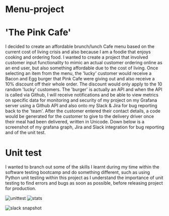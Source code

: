 # Menu-project
# 'The Pink Cafe'

I decided to create an affordable brunch/lunch Cafe menu based on the current cost of living crisis and also because I am a foodie that enjoys cooking and ordering food. I wanted to create a project that involved customer input functionality to mimic an actual customer ordering online as an end user, but also something affordable due to the cost of living. Once selecting an item from the menu, the 'lucky' customer would receive a Bacon and Egg burger that Pink Cafe were giving out and also receive a 10% discount off their whole order. The discount would only apply to the 10 random 'lucky' customers. The 'burger' is actually an API and when the API is called via Github, I will receive notifications and be able to view metrics on specific data for monitoring and security of my project on my Grafana server using a Github API and also onto my Slack & Jira for bug reporting back to the 'team'. After the customer entered their contact details, a code would be generated for the customer to give to the delivery driver once their meal had been delivered, written in Unicode. Down below is a screenshot of my grafana graph, Jira and Slack integration for bug reporting and of the unit test.


# Unit test

I wanted to branch out some of the skills I learnt during my time within the software testing bootcamp and do something different, such as using Python unit testing within this project as I understand the importance of unit testing to find errors and bugs as soon as possible, before releasing project for production.


![unittest](https://github.com/liaelevn/Menu-project/assets/112964705/72612144-51b7-44c5-83e4-f8b70edfff4a)
![stats](https://github.com/liaelevn/Menu-project/assets/112964705/9c2d279b-cbfc-4fbd-813f-53eb438f7e8a)


![slack snapshot](https://github.com/liaelevn/Menu-project/assets/112964705/12fcbfca-4491-409d-ac2a-5ddf41142be4)
